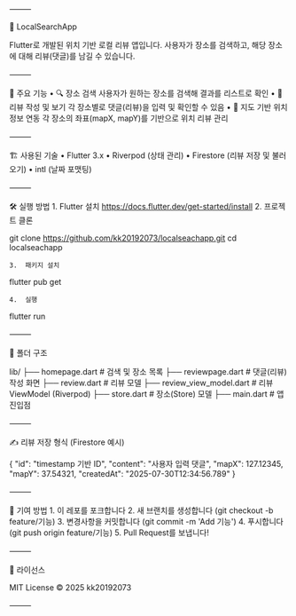 ⸻

📱 LocalSearchApp

Flutter로 개발된 위치 기반 로컬 리뷰 앱입니다.
사용자가 장소를 검색하고, 해당 장소에 대해 리뷰(댓글)를 남길 수 있습니다.

⸻

🧩 주요 기능
	•	🔍 장소 검색
사용자가 원하는 장소를 검색해 결과를 리스트로 확인
	•	💬 리뷰 작성 및 보기
각 장소별로 댓글(리뷰)을 입력 및 확인할 수 있음
	•	🧭 지도 기반 위치 정보 연동
각 장소의 좌표(mapX, mapY)를 기반으로 위치 리뷰 관리

⸻

🏗️ 사용된 기술
	•	Flutter 3.x
	•	Riverpod (상태 관리)
	•	Firestore (리뷰 저장 및 불러오기)
	•	intl (날짜 포맷팅)

⸻

🛠️ 실행 방법
	1.	Flutter 설치
https://docs.flutter.dev/get-started/install
	2.	프로젝트 클론

git clone https://github.com/kk20192073/localseachapp.git
cd localseachapp


	3.	패키지 설치

flutter pub get


	4.	실행

flutter run



⸻

📁 폴더 구조

lib/
├── homepage.dart               # 검색 및 장소 목록
├── reviewpage.dart            # 댓글(리뷰) 작성 화면
├── review.dart                # 리뷰 모델
├── review_view_model.dart     # 리뷰 ViewModel (Riverpod)
├── store.dart                 # 장소(Store) 모델
├── main.dart                  # 앱 진입점


⸻

✍️ 리뷰 저장 형식 (Firestore 예시)

{
  "id": "timestamp 기반 ID",
  "content": "사용자 입력 댓글",
  "mapX": 127.12345,
  "mapY": 37.54321,
  "createdAt": "2025-07-30T12:34:56.789"
}


⸻

🙌 기여 방법
	1.	이 레포를 포크합니다
	2.	새 브랜치를 생성합니다 (git checkout -b feature/기능)
	3.	변경사항을 커밋합니다 (git commit -m 'Add 기능')
	4.	푸시합니다 (git push origin feature/기능)
	5.	Pull Request를 보냅니다!

⸻

📄 라이선스

MIT License © 2025 kk20192073

⸻


